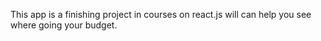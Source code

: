 This app is a finishing project in courses on react.js will can help you see
where going your budget.
